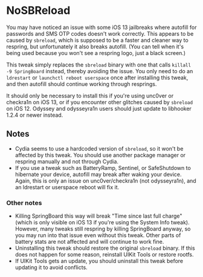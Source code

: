 # NoSBReload

You may have noticed an issue with some iOS 13 jailbreaks where autofill for passwords and SMS OTP codes doesn't work correctly. This appears to be caused by `sbreload`, which is supposed to be a faster and cleaner way to respring, but unfortunately it also breaks autofill. (You can tell when it's being used because you won't see a respring logo, just a black screen.)

This tweak simply replaces the `sbreload` binary with one that calls `killall -9 SpringBoard` instead, thereby avoiding the issue. You only need to do an `ldrestart` or `launchctl reboot userspace` once after installing this tweak, and then autofill should continue working through resprings.

It should only be necessary to install this if you're using unc0ver or checkra1n on iOS 13, or if you encounter other glitches caused by `sbreload` on iOS 12. Odyssey and odysseyra1n users should just update to libhooker 1.2.4 or newer instead.

## Notes

* Cydia seems to use a hardcoded version of `sbreload`, so it won't be affected by this tweak. You should use another package manager or respring manually and not through Cydia.
* If you use a tweak such as BatteryRamp, Sentinel, or SafeShutdown to hibernate your device, autofill may break after waking your device. Again, this is only an issue on unc0ver/checkra1n (not odysseyra1n), and an ldrestart or userspace reboot will fix it.

### Other notes
* Killing SpringBoard this way will break "Time since last full charge" (which is only visible on iOS 13 if you're using the System Info tweak). However, many tweaks still respring by killing SpringBoard anyway, so you may run into that issue even without this tweak. Other parts of battery stats are not affected and will continue to work fine.
* Uninstalling this tweak should restore the original `sbreload` binary. If this does not happen for some reason, reinstall UIKit Tools or restore rootfs.
* If UIKit Tools gets an update, you should uninstall this tweak before updating it to avoid conflicts.
